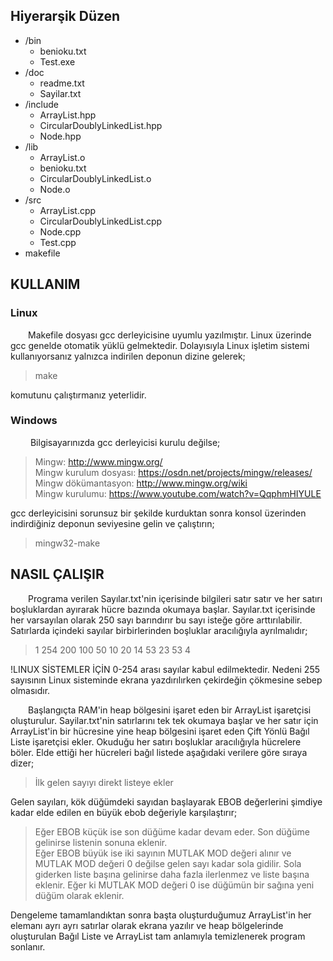 ## Hiyerarşik Düzen

* /bin
  - benioku.txt
  - Test.exe
* /doc
  - readme.txt
  - Sayilar.txt
* /include
  - ArrayList.hpp
  - CircularDoublyLinkedList.hpp
  - Node.hpp
* /lib
  - ArrayList.o
  - benioku.txt  
  - CircularDoublyLinkedList.o
  - Node.o
* /src
  - ArrayList.cpp
  - CircularDoublyLinkedList.cpp
  - Node.cpp
  - Test.cpp
* makefile

## KULLANIM
### Linux
&emsp;&emsp;Makefile dosyası gcc derleyicisine uyumlu yazılmıştır. Linux üzerinde gcc genelde otomatik yüklü gelmektedir. Dolayısıyla Linux işletim sistemi kullanıyorsanız yalnızca indirilen deponun dizine gelerek;
> make

komutunu çalıştırmanız yeterlidir.

### Windows
&emsp;&emsp; Bilgisayarınızda gcc derleyicisi kurulu değilse;
> Mingw: http://www.mingw.org/  
> Mingw kurulum dosyası: https://osdn.net/projects/mingw/releases/  
> Mingw dökümantasyon: http://www.mingw.org/wiki  
> Mingw kurulumu: https://www.youtube.com/watch?v=QqphmHIYULE  

gcc derleyicisini sorunsuz bir şekilde kurduktan sonra konsol üzerinden indirdiğiniz deponun seviyesine gelin ve çalıştırın;

> mingw32-make

## NASIL ÇALIŞIR
&emsp;&emsp;Programa verilen Sayılar.txt'nin içerisinde bilgileri satır satır ve her satırı boşluklardan ayırarak hücre bazında okumaya başlar. Sayılar.txt içerisinde her varsayılan olarak 250 sayı barındırır bu sayı isteğe göre arttırılabilir. Satırlarda içindeki sayılar birbirlerinden boşluklar aracılığıyla ayrılmalıdır;
> 1 254 200 100 50 10 20 14 53 23 53 4

!LINUX SİSTEMLER İÇİN 0-254 arası sayılar kabul edilmektedir. Nedeni 255 sayısının Linux sisteminde ekrana yazdırılırken çekirdeğin çökmesine sebep olmasıdır.

&emsp;&emsp;Başlangıçta RAM'in heap bölgesini işaret eden bir ArrayList işaretçisi oluşturulur. Sayilar.txt'nin satırlarını tek tek okumaya başlar ve her satır için ArrayList'in bir hücresine yine heap bölgesini işaret eden Çift Yönlü Bağıl Liste işaretçisi ekler. Okuduğu her satırı boşluklar aracılığıyla hücrelere böler. Elde ettiği her hücreleri bağıl listede aşağıdaki verilere göre sıraya dizer;
> İlk gelen sayıyı direkt listeye ekler  

Gelen sayıları, kök düğümdeki sayıdan başlayarak EBOB değerlerini şimdiye kadar elde edilen en büyük ebob değeriyle karşılaştırır;
> Eğer EBOB küçük ise son düğüme kadar devam eder. Son düğüme gelinirse listenin sonuna eklenir.  
> Eğer EBOB büyük ise iki sayının MUTLAK MOD değeri alınır ve MUTLAK MOD değeri 0 değilse gelen sayı kadar sola gidilir. Sola giderken liste başına gelinirse daha fazla ilerlenmez ve liste başına eklenir. Eğer ki MUTLAK MOD değeri 0 ise düğümün bir sağına yeni düğüm olarak eklenir.

Dengeleme tamamlandıktan sonra başta oluşturduğumuz ArrayList'in her elemanı ayrı ayrı satırlar olarak ekrana yazılır ve heap bölgelerinde oluşturulan Bağıl Liste ve ArrayList tam anlamıyla temizlenerek program sonlanır.

